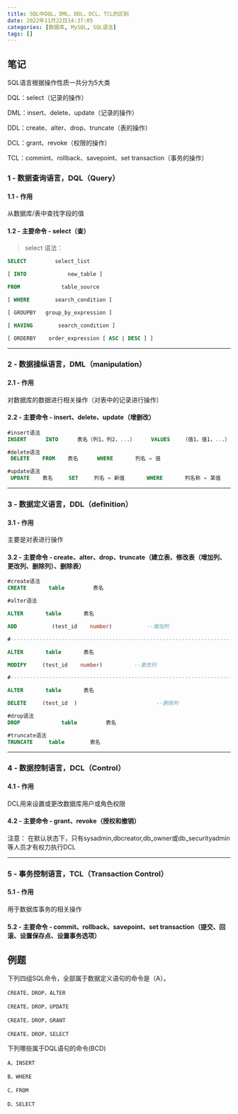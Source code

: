 ```yaml
---
title: SQL中DQL，DML，DDL，DCL，TCL的区别
date: 2022年11月22日14:37:05
categories: [数据库, MySQL, SQL语法]
tags: []
---
```


## 笔记

SQL语言根据操作性质一共分为5大类

DQL：select（记录的操作）

DML：insert、delete、update（记录的操作）

DDL：create、alter、drop、truncate（表的操作）

DCL：grant、revoke（权限的操作）

TCL：commint、rollback、savepoint、set transaction（事务的操作）

### 1 - 数据查询语言，DQL（Query）

#### 1.1 - 作用

从数据库/表中查找字段的值

#### 1.2 - 主要命令 - select（查）

>   select 语法：

```sql
SELECT         select_list

[ INTO             new_table ]

FROM             table_source

[ WHERE        search_condition ]

[ GROUPBY   group_by_expression ]

[ HAVING        search_condition ]

[ ORDERBY    order_expression [ ASC | DESC ] ]
```

---

### 2 - 数据操纵语言，DML（manipulation）

#### 2.1 - 作用

对数据库的数据进行相关操作（对表中的记录进行操作）

#### 2.2 - 主要命令 - insert、delete、update（增删改）

```sql
#insert语法
INSERT      INTO      表名（列1，列2，...）     VALUES    （值1，值1，...）
```

```sql
#delete语法
 DELETE    FROM    表名      WHERE       列名 = 值
```

```sql
#update语法
 UPDATE    表名     SET     列名 = 新值       WHERE       列名称 = 某值
```

---

### 3 - 数据定义语言，DDL（definition）

#### 3.1 - 作用

主要是对表进行操作

#### 3.2 - 主要命令 - create、alter、drop、truncate（建立表、修改表（增加列、更改列、删除列）、删除表）

```sql
#create语法
CREATE       table         表名
```

```sql
#alter语法

ALTER       table       表名

ADD           (test_id    number)           --增加列

#----------------------------------------------------------------------------

ALTER       table       表名

MODIFY     (test_id    number)          --更改列

#----------------------------------------------------------------------------

ALTER       table       表名

DELETE     (test_id  )                         --删除列
```

```sql
#drop语法
DROP             table         表名
```

```sql
#truncate语法
TRUNCATE     table        表名
```

---

### 4 - 数据控制语言，DCL（Control）

#### 4.1 - 作用

DCL用来设置或更改数据库用户或角色权限

#### 4.2 - 主要命令 - grant、revoke（授权和撤销）

注意： 在默认状态下，只有sysadmin,dbcreator,db_owner或db_securityadmin等人员才有权力执行DCL

---

### 5 - 事务控制语言，TCL（Transaction Control）

#### 5.1 - 作用

用于数据库事务的相关操作

#### 5.2 - 主要命令 - commit、rollback、savepoint、set transaction（提交、回滚、设置保存点、设置事务选项）

## 例题

下列四组SQL命令，全部属于数据定义语句的命令是（A）。

```
CREATE，DROP，ALTER
```

```
CREATE，DROP，UPDATE
```

```
CREATE，DROP，GRANT
```

```
CREATE，DROP，SELECT
```

下列哪些属于DQL语句的命令(BCD)

```
A、INSERT
```

```
B、WHERE
```

```
C、FROM
```

```
D、SELECT
```

